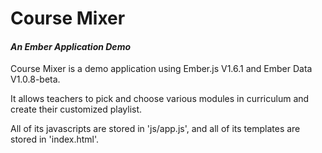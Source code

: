 <html>
<head>
  <meta charset="utf-8">
  <link rel="stylesheet" href="css/normalize.css">
  <link rel="stylesheet" href="css/style.css">
  <link href="http://netdna.bootstrapcdn.com/twitter-bootstrap/2.3.2/css/bootstrap-combined.no-icons.min.css" rel="stylesheet">
</head>
<body>
	<h1>Course Mixer</h1>
	<h4><i>An Ember Application Demo</i></h4>
	<p> Course Mixer is a demo application using Ember.js V1.6.1 and Ember Data V1.0.8-beta.</p>
	<p> It allows teachers to pick and choose various modules in curriculum and create their customized playlist.</p>
	<p> All of its javascripts are stored in 'js/app.js', and all of its templates are stored in 'index.html'.</p>
</body>
</html>
